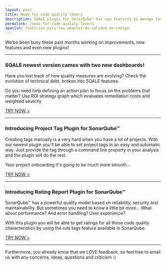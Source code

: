 ```yaml
---
layout: post
title: News for code quality lovers
description: SQALE plugin for SonarQube™ has new features to manage technical debt and we add two new sonar plugins to the family - Rating Report and Project Tag will boost usability of your tags in SonarQube™. It's all about sonarqube plugins development!
permalink: /news-for-code-quality-lovers
spanish: /noticias-para-los-amantes-de-calidad-de-codigo
---
```


We'be been busy these past months working on improvements, new features and even new plugins!

---

### SQALE newest version cames with two new dashboards!

Have you lost track of how quality measures are evolving?  Check the evolution of technical debt, broken into SQALE features.
 
Do you need help defining an action plan to focus on the problems that matter? Use ROI strategy graph which evaluates remediation costs and weighted severity

<a href="/sonarqube-sqale-trial-form" class="btn btn-primary btn-call-to-action fancybox">TRY NOW ></a>

---

### Introducing Project Tag Plugin for SonarQube™

Creating tags manually is a very hard when you have a lot of projects. With our newest plugin you'll be able to set project tags in an easy and automatic way. Just provide the tag through a command line property in your analysis and the plugin will do the rest.

Your project onboarding it's going to be much more smooth...

<a href="/sonarqube-project-tag-trial-form" class="btn btn-primary btn-call-to-action fancybox">TRY NOW ></a>

---

### Introducing Rating Report Plugin for SonarQube™

SonarQube™ has a powerful quality model based on reliability, security and maintainability. But sometimes you need to know a little bit more... What about performance? And error handling? User experience?

With this plugin you will be able to get ratings for all those code quality characteristics by using the rule tags feature available in SonarQube.

<a href="/sonarqube-rating-trial-form" class="btn btn-primary btn-call-to-action fancybox">TRY NOW ></a>

---

Furthermore, you already know that we LOVE feedback, so feel free to email us with any concerns, ideas, questions and criticism :)
